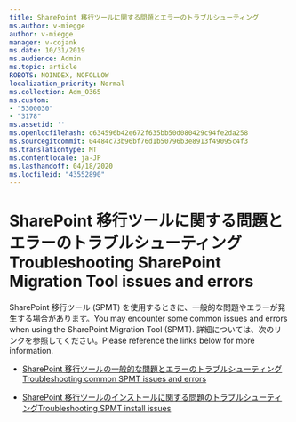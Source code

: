 ```yaml
---
title: SharePoint 移行ツールに関する問題とエラーのトラブルシューティング
ms.author: v-miegge
author: v-miegge
manager: v-cojank
ms.date: 10/31/2019
ms.audience: Admin
ms.topic: article
ROBOTS: NOINDEX, NOFOLLOW
localization_priority: Normal
ms.collection: Adm_O365
ms.custom:
- "5300030"
- "3178"
ms.assetid: ''
ms.openlocfilehash: c634596b42e672f635bb50d080429c94fe2da258
ms.sourcegitcommit: 04484c73b96bf76d1b50796b3e8913f49095c4f3
ms.translationtype: MT
ms.contentlocale: ja-JP
ms.lasthandoff: 04/18/2020
ms.locfileid: "43552890"
---
```

# <a name="troubleshooting-sharepoint-migration-tool-issues-and-errors"></a><span data-ttu-id="35053-102">SharePoint 移行ツールに関する問題とエラーのトラブルシューティング</span><span class="sxs-lookup"><span data-stu-id="35053-102">Troubleshooting SharePoint Migration Tool issues and errors</span></span>

<span data-ttu-id="35053-103">SharePoint 移行ツール (SPMT) を使用するときに、一般的な問題やエラーが発生する場合があります。</span><span class="sxs-lookup"><span data-stu-id="35053-103">You may encounter some common issues and errors when using the SharePoint Migration Tool (SPMT).</span></span> <span data-ttu-id="35053-104">詳細については、次のリンクを参照してください。</span><span class="sxs-lookup"><span data-stu-id="35053-104">Please reference the links below for more information.</span></span>

- [<span data-ttu-id="35053-105">SharePoint 移行ツールの一般的な問題とエラーのトラブルシューティング</span><span class="sxs-lookup"><span data-stu-id="35053-105">Troubleshooting common SPMT issues and errors</span></span>](https://docs.microsoft.com/sharepointmigration/troubleshooting-common-spmt-issues)

- [<span data-ttu-id="35053-106">SharePoint 移行ツールのインストールに関する問題のトラブルシューティング</span><span class="sxs-lookup"><span data-stu-id="35053-106">Troubleshooting SPMT install issues</span></span>](https://docs.microsoft.com/sharepointmigration/spmt-install-issues)

